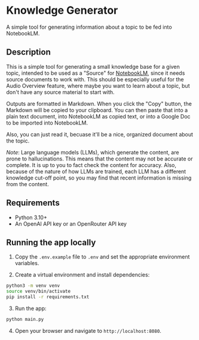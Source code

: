 # Knowledge Generator
A simple tool for generating information about a topic to be fed into NotebookLM.

## Description

This is a simple tool for generating a small knowledge base for a given topic, intended to be used as a "Source" for <a href="https://notebooklm.google.com/" target="_blank">NotebookLM</a>, since it needs source documents to work with. This should be especially useful for the Audio Overview feature, where maybe you want to learn about a topic, but don't have any source material to start with.

Outputs are formatted in <a href="https://www.markdownguide.org/" target="_blank"></a>Markdown</a>. When you click the "Copy" button, the Markdown will be copied to your clipboard. You can then paste that into a plain text document, into NotebookLM as copied text, or into a Google Doc to be imported into NotebookLM.

Also, you can just read it, becuase it'll be a nice, organized document about the topic.

_Note_: Large language models (LLMs), which generate the content, are prone to hallucinations. This means that the content may not be accurate or complete. It is up to you to fact check the content for accuracy. Also, because of the nature of how LLMs are trained, each LLM has a different knowledge cut-off point, so you may find that recent information is missing from the content.

## Requirements

- Python 3.10+
- An OpenAI API key or an OpenRouter API key

## Running the app locally

1. Copy the `.env.example` file to `.env` and set the appropriate environment variables.

2. Create a virtual environment and install dependencies:

```bash
python3 -m venv venv
source venv/bin/activate
pip install -r requirements.txt
```

3. Run the app:

```bash
python main.py
```

4. Open your browser and navigate to `http://localhost:8080`.